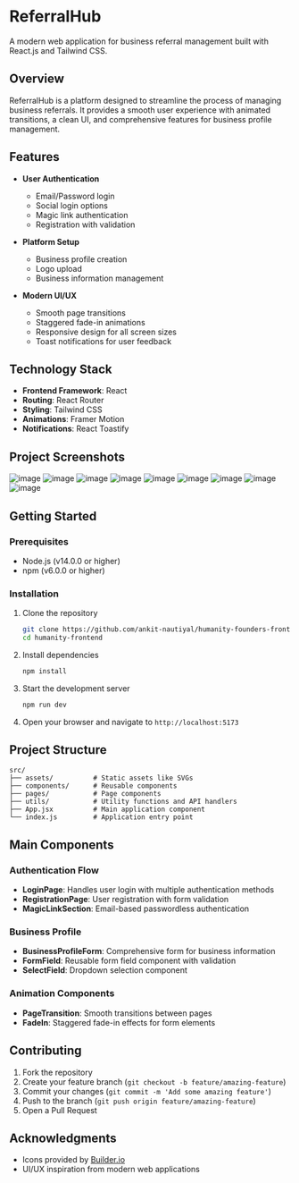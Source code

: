 # ReferralHub

A modern web application for business referral management built with React.js and Tailwind CSS.

## Overview

ReferralHub is a platform designed to streamline the process of managing business referrals. It provides a smooth user experience with animated transitions, a clean UI, and comprehensive features for business profile management.

## Features

- **User Authentication**
  - Email/Password login
  - Social login options
  - Magic link authentication
  - Registration with validation

- **Platform Setup**
  - Business profile creation
  - Logo upload
  - Business information management

- **Modern UI/UX**
  - Smooth page transitions
  - Staggered fade-in animations
  - Responsive design for all screen sizes
  - Toast notifications for user feedback

## Technology Stack

- **Frontend Framework**: React
- **Routing**: React Router
- **Styling**: Tailwind CSS
- **Animations**: Framer Motion
- **Notifications**: React Toastify

## Project Screenshots
![image](https://github.com/user-attachments/assets/a3dbd1c5-1bf2-4fdb-826d-0791961945cb)
![image](https://github.com/user-attachments/assets/240f5250-9135-44a1-8324-fc95b5f94c0e)
![image](https://github.com/user-attachments/assets/cbe02561-6818-445b-887e-0b5ca08b17c7)
![image](https://github.com/user-attachments/assets/eb22a5b6-cbce-4489-8326-daf11e61d488)
![image](https://github.com/user-attachments/assets/dd58f16b-57bd-40a0-a8fa-8dcb51e06f66)
![image](https://github.com/user-attachments/assets/8350bee1-122d-4fba-95d8-acdd9254dc7e)
![image](https://github.com/user-attachments/assets/3115c119-c2a7-4510-ae30-33c84f9cfdb2)
![image](https://github.com/user-attachments/assets/e11db421-d0ce-4e31-8db2-1ad6a17814e8)
![image](https://github.com/user-attachments/assets/b7db791a-8abb-4dd6-afae-94b50c05e1f5)


## Getting Started

### Prerequisites

- Node.js (v14.0.0 or higher)
- npm (v6.0.0 or higher)

### Installation

1. Clone the repository
   ```bash
   git clone https://github.com/ankit-nautiyal/humanity-founders-frontend.git
   cd humanity-frontend
   ```

2. Install dependencies
   ```bash
   npm install
   ```

3. Start the development server
   ```bash
   npm run dev
   ```

4. Open your browser and navigate to `http://localhost:5173`

## Project Structure

```
src/
├── assets/          # Static assets like SVGs
├── components/      # Reusable components
├── pages/           # Page components
├── utils/           # Utility functions and API handlers
├── App.jsx          # Main application component
└── index.js         # Application entry point
```

## Main Components

### Authentication Flow

- **LoginPage**: Handles user login with multiple authentication methods
- **RegistrationPage**: User registration with form validation
- **MagicLinkSection**: Email-based passwordless authentication

### Business Profile

- **BusinessProfileForm**: Comprehensive form for business information
- **FormField**: Reusable form field component with validation
- **SelectField**: Dropdown selection component

### Animation Components

- **PageTransition**: Smooth transitions between pages
- **FadeIn**: Staggered fade-in effects for form elements

## Contributing

1. Fork the repository
2. Create your feature branch (`git checkout -b feature/amazing-feature`)
3. Commit your changes (`git commit -m 'Add some amazing feature'`)
4. Push to the branch (`git push origin feature/amazing-feature`)
5. Open a Pull Request


## Acknowledgments

- Icons provided by [Builder.io](https://builder.io/)
- UI/UX inspiration from modern web applications
